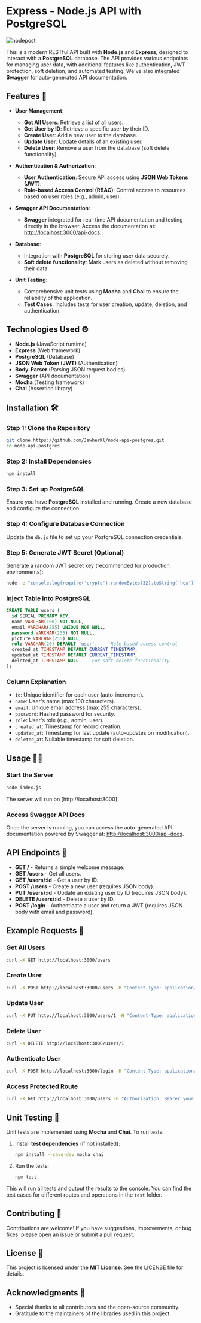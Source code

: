 # Express - Node.js API with PostgreSQL

![nodepost](https://github.com/user-attachments/assets/6f206c6e-dea0-4045-8baa-a04e74a5fbf8)

This is a modern RESTful API built with **Node.js** and **Express**, designed to interact with a **PostgreSQL** database. The API provides various endpoints for managing user data, with additional features like authentication, JWT protection, soft deletion, and automated testing. We've also integrated **Swagger** for auto-generated API documentation.

## Features 🚀
- **User Management**:
  - **Get All Users**: Retrieve a list of all users.
  - **Get User by ID**: Retrieve a specific user by their ID.
  - **Create User**: Add a new user to the database.
  - **Update User**: Update details of an existing user.
  - **Delete User**: Remove a user from the database (soft delete functionality).
  
- **Authentication & Authorization**:
  - **User Authentication**: Secure API access using **JSON Web Tokens (JWT)**.
  - **Role-based Access Control (RBAC)**: Control access to resources based on user roles (e.g., admin, user).

- **Swagger API Documentation**:
  - **Swagger** integrated for real-time API documentation and testing directly in the browser. Access the documentation at: [http://localhost:3000/api-docs](http://localhost:3000/api-docs).

- **Database**:
  - Integration with **PostgreSQL** for storing user data securely.
  - **Soft delete functionality**: Mark users as deleted without removing their data.

- **Unit Testing**:
  - Comprehensive unit tests using **Mocha** and **Chai** to ensure the reliability of the application.
  - **Test Cases**: Includes tests for user creation, update, deletion, and authentication.

## Technologies Used ⚙️
- **Node.js** (JavaScript runtime)
- **Express** (Web framework)
- **PostgreSQL** (Database)
- **JSON Web Token (JWT)** (Authentication)
- **Body-Parser** (Parsing JSON request bodies)
- **Swagger** (API documentation)
- **Mocha** (Testing framework)
- **Chai** (Assertion library)

## Installation 🛠️
### Step 1: Clone the Repository
```bash
git clone https://github.com/JawherKl/node-api-postgres.git
cd node-api-postgres
```

### Step 2: Install Dependencies
```bash
npm install
```

### Step 3: Set up PostgreSQL
Ensure you have **PostgreSQL** installed and running. Create a new database and configure the connection.

### Step 4: Configure Database Connection
Update the `db.js` file to set up your PostgreSQL connection credentials.

### Step 5: Generate JWT Secret (Optional)
Generate a random JWT secret key (recommended for production environments):
```bash
node -e "console.log(require('crypto').randomBytes(32).toString('hex'))"
```

### Inject Table into PostgreSQL
```sql
CREATE TABLE users (
  id SERIAL PRIMARY KEY,
  name VARCHAR(100) NOT NULL,
  email VARCHAR(255) UNIQUE NOT NULL,
  password VARCHAR(255) NOT NULL,
  picture VARCHAR(255) NULL,
  role VARCHAR(20) DEFAULT 'user',  -- Role-based access control
  created_at TIMESTAMP DEFAULT CURRENT_TIMESTAMP,
  updated_at TIMESTAMP DEFAULT CURRENT_TIMESTAMP,
  deleted_at TIMESTAMP NULL  -- For soft delete functionality
);
```

### Column Explanation
- `id`: Unique identifier for each user (auto-increment).
- `name`: User's name (max 100 characters).
- `email`: Unique email address (max 255 characters).
- `password`: Hashed password for security.
- `role`: User's role (e.g., admin, user).
- `created_at`: Timestamp for record creation.
- `updated_at`: Timestamp for last update (auto-updates on modification).
- `deleted_at`: Nullable timestamp for soft deletion.

## Usage 🏃‍♂️

### Start the Server
```bash
node index.js
```
The server will run on [http://localhost:3000].

### Access Swagger API Docs
Once the server is running, you can access the auto-generated API documentation powered by Swagger at:
[http://localhost:3000/api-docs](http://localhost:3000/api-docs).

## API Endpoints 📡
- **GET /** - Returns a simple welcome message.
- **GET /users** - Get all users.
- **GET /users/:id** - Get a user by ID.
- **POST /users** - Create a new user (requires JSON body).
- **PUT /users/:id** - Update an existing user by ID (requires JSON body).
- **DELETE /users/:id** - Delete a user by ID.
- **POST /login** - Authenticate a user and return a JWT (requires JSON body with email and password).

## Example Requests 📝

### Get All Users
```bash
curl -X GET http://localhost:3000/users
```

### Create User
```bash
curl -X POST http://localhost:3000/users -H "Content-Type: application/json" -d '{"name": "John Doe", "email": "john@example.com", "password": "password"}'
```

### Update User
```bash
curl -X PUT http://localhost:3000/users/1 -H "Content-Type: application/json" -d '{"name": "Jane Doe"}'
```

### Delete User
```bash
curl -X DELETE http://localhost:3000/users/1
```

### Authenticate User
```bash
curl -X POST http://localhost:3000/login -H "Content-Type: application/json" -d '{"email": "john@example.com", "password": "password"}'
```

### Access Protected Route
```bash
curl -X GET http://localhost:3000/users -H "Authorization: Bearer your_jwt_token"
```

## Unit Testing 🧪
Unit tests are implemented using **Mocha** and **Chai**. To run tests:

1. Install **test dependencies** (if not installed):
   ```bash
   npm install --save-dev mocha chai
   ```

2. Run the tests:
   ```bash
   npm test
   ```
This will run all tests and output the results to the console. You can find the test cases for different routes and operations in the `test` folder.

## Contributing 🤝
Contributions are welcome! If you have suggestions, improvements, or bug fixes, please open an issue or submit a pull request.

## License 📝
This project is licensed under the **MIT License**. See the [LICENSE](./LICENSE) file for details.

## Acknowledgments 🙏
- Special thanks to all contributors and the open-source community.
- Gratitude to the maintainers of the libraries used in this project.


